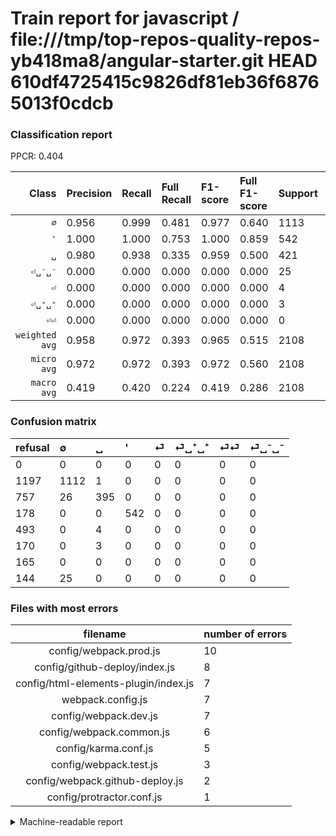 # Train report for javascript / file:///tmp/top-repos-quality-repos-yb418ma8/angular-starter.git HEAD 610df4725415c9826df81eb36f68765013f0cdcb

### Classification report

PPCR: 0.404

| Class | Precision | Recall | Full Recall | F1-score | Full F1-score | Support | Full Support | PPCR |
|------:|:----------|:-------|:------------|:---------|:---------|:--------|:-------------|:-----|
| `∅` | 0.956| 0.999| 0.481| 0.977| 0.640| 1113| 2310| 0.482 |
| `'` | 1.000| 1.000| 0.753| 1.000| 0.859| 542| 720| 0.753 |
| `␣` | 0.980| 0.938| 0.335| 0.959| 0.500| 421| 1178| 0.357 |
| `⏎␣⁻␣⁻` | 0.000| 0.000| 0.000| 0.000| 0.000| 25| 169| 0.148 |
| `⏎` | 0.000| 0.000| 0.000| 0.000| 0.000| 4| 497| 0.008 |
| `⏎␣⁺␣⁺` | 0.000| 0.000| 0.000| 0.000| 0.000| 3| 173| 0.017 |
| `⏎⏎` | 0.000| 0.000| 0.000| 0.000| 0.000| 0| 165| 0.000 |
| `weighted avg` | 0.958| 0.972| 0.393| 0.965| 0.515| 2108| 5212| 0.404 |
| `micro avg` | 0.972| 0.972| 0.393| 0.972| 0.560| 2108| 5212| 0.404 |
| `macro avg` | 0.419| 0.420| 0.224| 0.419| 0.286| 2108| 5212| 0.404 |

### Confusion matrix

|refusal|  ∅| ␣| '| ⏎| ⏎␣⁺␣⁺| ⏎⏎| ⏎␣⁻␣⁻| 
|:---|:---|:---|:---|:---|:---|:---|:---|
|0 |0 |0 |0 |0 |0 |0 |0 |
|1197 |1112 |1 |0 |0 |0 |0 |0 |
|757 |26 |395 |0 |0 |0 |0 |0 |
|178 |0 |0 |542 |0 |0 |0 |0 |
|493 |0 |4 |0 |0 |0 |0 |0 |
|170 |0 |3 |0 |0 |0 |0 |0 |
|165 |0 |0 |0 |0 |0 |0 |0 |
|144 |25 |0 |0 |0 |0 |0 |0 |

### Files with most errors

| filename | number of errors|
|:----:|:-----|
| config/webpack.prod.js | 10 |
| config/github-deploy/index.js | 8 |
| config/html-elements-plugin/index.js | 7 |
| webpack.config.js | 7 |
| config/webpack.dev.js | 7 |
| config/webpack.common.js | 6 |
| config/karma.conf.js | 5 |
| config/webpack.test.js | 3 |
| config/webpack.github-deploy.js | 2 |
| config/protractor.conf.js | 1 |

<details>
    <summary>Machine-readable report</summary>
```json
{
  "cl_report": {"\u0027": {"f1-score": 1.0, "precision": 1.0, "recall": 1.0, "support": 542}, "macro avg": {"f1-score": 0.41941296627170327, "precision": 0.4194709681076974, "recall": 0.4196205439554928, "support": 2108}, "micro avg": {"f1-score": 0.972011385199241, "precision": 0.972011385199241, "recall": 0.972011385199241, "support": 2108}, "weighted avg": {"f1-score": 0.9645160428278428, "precision": 0.9577017482124216, "recall": 0.972011385199241, "support": 2108}, "\u2205": {"f1-score": 0.977152899824253, "precision": 0.9561478933791917, "recall": 0.9991015274034142, "support": 1113}, "\u23ce": {"f1-score": 0.0, "precision": 0.0, "recall": 0.0, "support": 4}, "\u23ce\u23ce": {"f1-score": 0.0, "precision": 0.0, "recall": 0.0, "support": 0}, "\u23ce\u2423\u207a\u2423\u207a": {"f1-score": 0.0, "precision": 0.0, "recall": 0.0, "support": 3}, "\u23ce\u2423\u207b\u2423\u207b": {"f1-score": 0.0, "precision": 0.0, "recall": 0.0, "support": 25}, "\u2423": {"f1-score": 0.9587378640776699, "precision": 0.9801488833746899, "recall": 0.9382422802850356, "support": 421}},
  "cl_report_full": {"\u0027": {"f1-score": 0.8589540412044374, "precision": 1.0, "recall": 0.7527777777777778, "support": 720}, "macro avg": {"f1-score": 0.2855723347304426, "precision": 0.4194709681076974, "recall": 0.22421102154912487, "support": 5212}, "micro avg": {"f1-score": 0.5598360655737705, "precision": 0.972011385199241, "recall": 0.39313123561013047, "support": 5212}, "weighted avg": {"f1-score": 0.5154116900117467, "precision": 0.7834453220109971, "recall": 0.39313123561013047, "support": 5212}, "\u2205": {"f1-score": 0.6403685574431327, "precision": 0.9561478933791917, "recall": 0.48138528138528136, "support": 2310}, "\u23ce": {"f1-score": 0.0, "precision": 0.0, "recall": 0.0, "support": 497}, "\u23ce\u23ce": {"f1-score": 0.0, "precision": 0.0, "recall": 0.0, "support": 165}, "\u23ce\u2423\u207a\u2423\u207a": {"f1-score": 0.0, "precision": 0.0, "recall": 0.0, "support": 173}, "\u23ce\u2423\u207b\u2423\u207b": {"f1-score": 0.0, "precision": 0.0, "recall": 0.0, "support": 169}, "\u2423": {"f1-score": 0.4996837444655281, "precision": 0.9801488833746899, "recall": 0.33531409168081494, "support": 1178}},
  "ppcr": 0.4044512663085188
}
```
</details>
